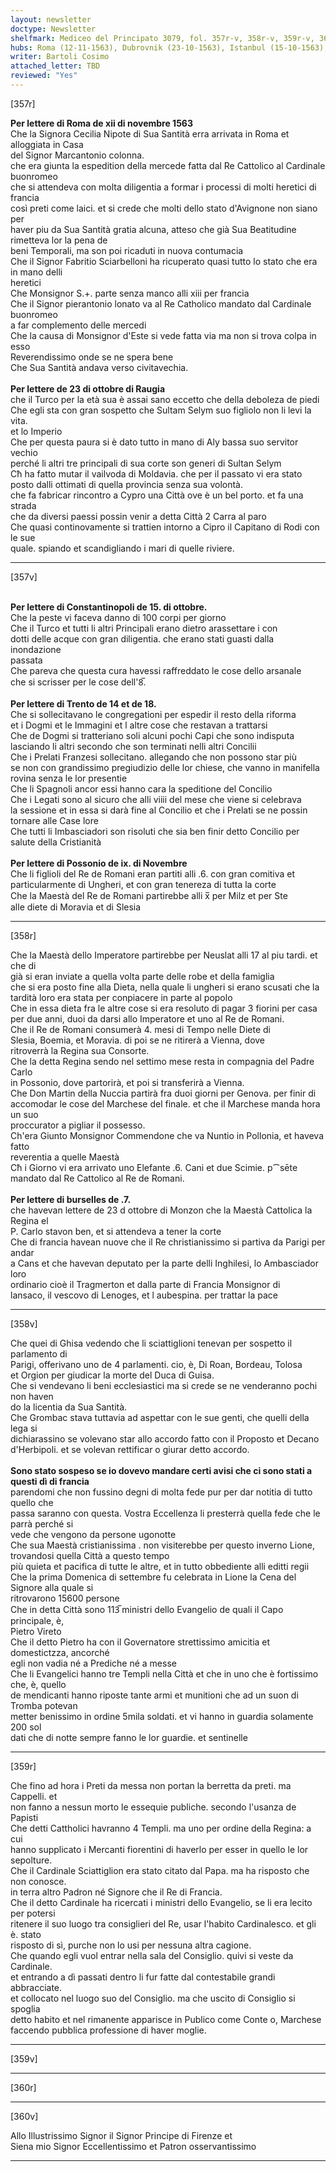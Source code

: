 ```yaml
---
layout: newsletter
doctype: Newsletter
shelfmark: Mediceo del Principato 3079, fol. 357r-v, 358r-v, 359r-v, 360r-v
hubs: Roma (12-11-1563), Dubrovnik (23-10-1563), Istanbul (15-10-1563), Trento (14-11-1563), Trento (18-11-1563), Bratislava (09-11-1563), Bruxelles (07-11-1563), France (dd-11-1563)
writer: Bartoli Cosimo
attached_letter: TBD
reviewed: "Yes"
---
```


[357r]  
  
  
<strong>Per lettere di Roma de xii di novembre 1563</strong>  
Che la Signora Cecilia Nipote di Sua Santità erra arrivata in Roma et alloggiata in Casa  
del Signor Marcantonio colonna.  
che era giunta la espedition della mercede fatta dal Re Cattolico al Cardinale buonromeo  
che si attendeva con molta diligentia a formar i processi di molti heretici di francia  
così preti come laici. et si crede che molti dello stato d'Avignone non siano per  
haver piu da Sua Santità gratia alcuna, atteso che già Sua Beatitudine rimetteva lor la pena de  
beni Temporali, ma son poi ricaduti in nuova contumacia  
Che il Signor Fabritio Sciarbelloni ha ricuperato quasi tutto lo stato che era in mano delli  
heretici  
Che Monsignor S.+. parte senza manco alli xiii per francia  
Che il Signor pierantonio lonato va al Re Catholico mandato dal Cardinale buonromeo  
a far complemento delle mercedi  
Che la causa di Monsignor d'Este si vede fatta via ma non si trova colpa in esso  
Reverendissimo onde se ne spera bene  
Che Sua Santità andava verso civitavechia.  
<br/><strong>Per lettere de 23 di ottobre di Raugia</strong>  
che il Turco per la età sua è assai sano eccetto che della deboleza de piedi  
Che egli sta con gran sospetto che Sultam Selym suo figliolo non li levi la vita.  
et lo Imperio  
Che per questa paura si è dato tutto in mano di Aly bassa suo servitor vechio  
perché li altri tre principali di sua corte son generi di Sultan Selym  
Cħ ha fatto mutar il vailvoda di Moldavia. che per il passato vi era stato  
posto dalli ottimati di quella provincia senza sua volontà.  
che fa fabricar rincontro a Cypro una Città ove è un bel porto. et fa una strada  
che da diversi paessi possin venir a detta Città 2 Carra al paro  
Che quasi continovamente si trattien intorno a Cipro il Capitano di Rodi con le sue  
quale. spiando et scandigliando i mari di quelle riviere.  
  
---  

[357v]  
  
  
<br/><strong>Per lettere di Constantinopoli de 15. di ottobre.</strong>  
Che la peste vi faceva danno di 100 corpi per giorno  
Che il Turco et tutti li altri Principali erano dietro arassettare i con  
dotti delle acque con gran diligentia. che erano stati guasti dalla inondazione  
passata  
Che pareva che questa cura havessi raffreddato le cose dello arsanale  
che si scrisser per le cose dell'8̅.  
<br/><strong>Per lettere di Trento de 14 et de 18.</strong>  
Che si sollecitavano le congregationi per espedir il resto della riforma   
et i Dogmi et le Immagini et l altre cose che restavan a trattarsi   
Che de Dogmi si tratteriano soli alcuni pochi Capi che sono indisputa   
lasciando li altri secondo che son terminati nelli altri Concilii   
Che i Prelati Franzesi sollecitano. allegando che non possono star più   
se non con grandissimo pregiudizio delle lor chiese, che vanno in manifella   
rovina senza le lor presentie   
Che li Spagnoli ancor essi hanno cara la speditione del Concilio  
Che i Legati sono al sicuro che alli viiii del mese che viene si celebrava  
la sessione et in essa si darà fine al Concilio et che i Prelati se ne possin  
tornare alle Case lore   
Che tutti li Imbasciadori son risoluti che sia ben finir detto Concilio per  
salute della Cristianità  
<br/><strong>Per lettere di Possonio de ix. di Novembre</strong>  
Che li figlioli del Re de Romani eran partiti alli .6. con gran comitiva et   
particularmente di Ungheri, et con gran tenereza di tutta la corte  
Che la Maestà del Re de Romani partirebbe alli x̅ per Milz et per Ste  
alle diete di Moravia et di Slesia  
  
---  

[358r]  
  
  
Che la Maestà dello Imperatore partirebbe per Neuslat alli 17 al piu tardi. et che di  
già si eran inviate a quella volta parte delle robe et della famiglia  
che si era posto fine alla Dieta, nella quale li ungheri si erano scusati che la  
tardità loro era stata per conpiacere in parte al popolo  
Che in essa dieta fra le altre cose si era resoluto di pagar 3 fiorini per casa  
per due anni, duoi da darsi allo Imperatore et uno al Re de Romani.  
Che il Re de Romani consumerà 4. mesi di Tempo nelle Diete di  
Slesia, Boemia, et Moravia. di poi se ne ritirerà a Vienna, dove  
ritroverrà la Regina sua Consorte.  
Che la detta Regina sendo nel settimo mese resta in compagnia del Padre Carlo  
in Possonio, dove partorirà, et poi si transferirà a Vienna.  
Che Don Martin della Nuccia partirà fra duoi giorni per Genova. per finir di  
accomodar le cose del Marchese del finale. et che il Marchese manda hora un suo  
proccurator a pigliar il possesso.  
Ch'era Giunto Monsignor Commendone che va Nuntio in Pollonia, et haveva fatto  
reverentia a quelle Maestà  
Cħ i Giorno vi era arrivato uno Elefante .6. Cani et due Scimie. p⁀sēte  
mandato dal Re Cattolico al Re de Romani.  
<br/><strong>Per lettere di burselles de .7.</strong>  
che havevan lettere de 23 d ottobre di Monzon che la Maestà Cattolica la Regina el  
P. Carlo stavon ben, et si attendeva a tener la corte  
Che di francia havean nuove che il Re christianissimo si partiva da Parigi per andar  
a Cans et che havevan deputato per la parte delli Inghilesi, lo Ambasciador loro  
ordinario cioè il Tragmerton et dalla parte di Francia Monsignor di  
lansaco, il vescovo di Lenoges, et l aubespina. per trattar la pace  
  
---  

[358v]  
  
  
Che quei di Ghisa vedendo che li sciattiglioni tenevan per sospetto il parlamento di  
Parigi, offerivano uno de 4 parlamenti. cio, è, Di Roan, Bordeau, Tolosa  
et Orgion per giudicar la morte del Duca di Guisa.  
Che si vendevano li beni ecclesiastici ma si crede se ne venderanno pochi non haven  
do la licentia da Sua Santità.  
Che Grombac stava tuttavia ad aspettar con le sue genti, che quelli della lega si  
dichiarassino se volevano star allo accordo fatto con il Proposto et Decano  
d'Herbipoli. et se volevan rettificar o giurar detto accordo.  
<br/><strong>Sono stato sospeso se io dovevo mandare certi avisi che ci sono stati a questi dì di francia</strong>  
parendomi che non fussino degni di molta fede pur per dar notitia di tutto quello che  
passa saranno con questa. Vostra Eccellenza li presterrà quella fede che le parrà perché si  
vede che vengono da persone ugonotte  
Che sua Maestà cristianissima . non visiterebbe per questo inverno Lione, trovandosi quella Città a questo tempo  
più quieta et pacifica di tutte le altre, et in tutto obbediente alli editti regii  
Che la prima Domenica di settembre fu celebrata in Lione la Cena del Signore alla quale si  
ritrovarono 15600 persone  
Che in detta Città sono 113̅ ministri dello Evangelio de quali il Capo principale, è,  
Pietro Vireto  
Che il detto Pietro ha con il Governatore strettissimo amicitia et domestictzza, ancorché  
egli non vadia né a Prediche né a messe  
Che li Evangelici hanno tre Templi nella Città et che in uno che è fortissimo che, è, quello  
de mendicanti hanno riposte tante armi et munitioni che ad un suon di Tromba potevan  
metter benissimo in ordine 5mila soldati. et vi hanno in guardia solamente 200 sol  
dati che di notte sempre fanno le lor guardie. et sentinelle  
  
---  

[359r]  
  
  
Che fino ad hora i Preti da messa non portan la berretta da preti. ma Cappelli. et  
non fanno a nessun morto le essequie publiche. secondo l'usanza de Papisti  
Che detti Cattholici havranno 4 Templi. ma uno per ordine della Regina: a cui  
hanno supplicato i Mercanti fiorentini di haverlo per esser in quello le lor sepolture.  
Che il Cardinale Sciattiglion era stato citato dal Papa. ma ha risposto che non conosce.  
in terra altro Padron né Signore che il Re di Francia.  
Che il detto Cardinale ha ricercati i ministri dello Evangelio, se li era lecito per potersi  
ritenere il suo luogo tra consiglieri del Re, usar l'habito Cardinalesco. et gli è. stato  
risposto di sì, purche non lo usi per nessuna altra cagione.  
Che quando egli vuol entrar nella sala del Consiglio. quivi si veste da Cardinale.  
et entrando a dì passati dentro li fur fatte dal contestabile grandi abbracciate.  
et collocato nel luogo suo del Consiglio. ma che uscito di Consiglio si spoglia  
detto habito et nel rimanente apparisce in Publico come Conte o, Marchese  
faccendo pubblica professione di haver moglie.  
  
---  

[359v]  
  
  
  
---  

[360r]  
  
  
  
---  

[360v]  
  
  
Allo Illustrissimo Signor il Signor Principe di Firenze et  
Siena mio Signor Eccellentissimo et Patron osservantissimo  
  
---  

